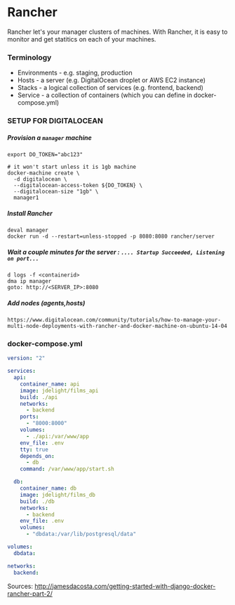 # Rancher

Rancher let's your manager clusters of machines. 
With Rancher, it is easy to monitor and get statitics on each of your machines.

### Terminology
* Environments - e.g. staging, production
* Hosts - a server (e.g. DigitalOcean droplet or AWS EC2 instance)
* Stacks - a logical collection of services (e.g. frontend, backend)
* Service - a collection of containers (which you can define in docker-compose.yml)

### SETUP FOR DIGITALOCEAN


##### Provision a `manager` machine
```
export DO_TOKEN="abc123"

# it won't start unless it is 1gb machine
docker-machine create \
  -d digitalocean \
  --digitalocean-access-token ${DO_TOKEN} \
  --digitalocean-size "1gb" \
  manager1 
```
##### Install Rancher

```
deval manager
docker run -d --restart=unless-stopped -p 8080:8080 rancher/server

```
##### Wait a couple minutes for the server : `.... Startup Succeeded, Listening on port...`
```
d logs -f <containerid>
dma ip manager
goto: http://<SERVER_IP>:8080
```
##### Add nodes (agents,hosts)
```
https://www.digitalocean.com/community/tutorials/how-to-manage-your-multi-node-deployments-with-rancher-and-docker-machine-on-ubuntu-14-04
```




### docker-compose.yml 
```yaml
version: "2"

services:  
  api:
    container_name: api
    image: jdelight/films_api
    build: ./api
    networks:
      - backend
    ports:
      - "8000:8000"
    volumes:
      - ./api:/var/www/app
    env_file: .env
    tty: true
    depends_on:
      - db
    command: /var/www/app/start.sh

  db:
    container_name: db
    image: jdelight/films_db
    build: ./db
    networks:
      - backend
    env_file: .env
    volumes:
      - "dbdata:/var/lib/postgresql/data"

volumes:  
  dbdata:

networks:  
  backend:
```

Sources:
http://jamesdacosta.com/getting-started-with-django-docker-rancher-part-2/



